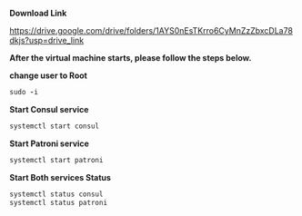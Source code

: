 **Download Link**  <br />

https://drive.google.com/drive/folders/1AYS0nEsTKrro6CyMnZzZbxcDLa78dkjs?usp=drive_link

**After the virtual machine starts, please follow the steps below.**

**change user to Root**
```ruby
sudo -i
```
**Start Consul service**

```ruby
systemctl start consul
```

**Start Patroni service**

```ruby
systemctl start patroni
```
**Start Both services Status**
```ruby
systemctl status consul
systemctl status patroni
```
